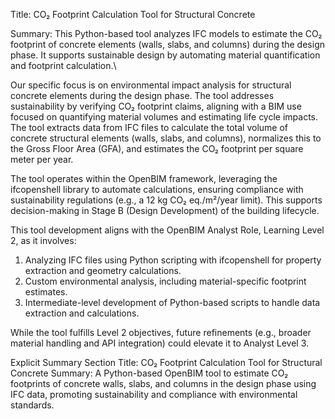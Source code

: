 Title:
CO₂ Footprint Calculation Tool for Structural Concrete

Summary: 
This Python-based tool analyzes IFC models to estimate the CO₂ footprint of concrete elements (walls, slabs, and columns) during the design phase. It supports sustainable design by automating material quantification and footprint calculation.\\


Our specific focus is on environmental impact analysis for structural concrete elements during the design phase. The tool addresses sustainability by verifying CO₂ footprint claims, aligning with a BIM use focused on quantifying material volumes and estimating life cycle impacts. The tool extracts data from IFC files to calculate the total volume of concrete structural elements (walls, slabs, and columns), normalizes this to the Gross Floor Area (GFA), and estimates the CO₂ footprint per square meter per year.

The tool operates within the OpenBIM framework, leveraging the ifcopenshell library to automate calculations, ensuring compliance with sustainability regulations (e.g., a 12 kg CO₂ eq./m²/year limit). This supports decision-making in Stage B (Design Development) of the building lifecycle.

This tool development aligns with the OpenBIM Analyst Role, Learning Level 2, as it involves:

1) Analyzing IFC files using Python scripting with ifcopenshell for property extraction and geometry calculations.
2) Custom environmental analysis, including material-specific footprint estimates.
3) Intermediate-level development of Python-based scripts to handle data extraction and calculations.

While the tool fulfills Level 2 objectives, future refinements (e.g., broader material handling and API integration) could elevate it to Analyst Level 3.

Explicit Summary Section
Title: CO₂ Footprint Calculation Tool for Structural Concrete
Summary: A Python-based OpenBIM tool to estimate CO₂ footprints of concrete walls, slabs, and columns in the design phase using IFC data, promoting sustainability and compliance with environmental standards.
